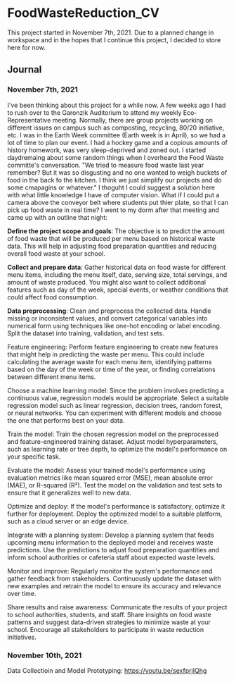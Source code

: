 # FoodWasteReduction_CV

This project started in November 7th, 2021. Due to a planned change in workspace and in the hopes that I continue this project, I decided to store here for now.

## Journal

### November 7th, 2021

I've been thinking about this project for a while now. A few weeks ago I had to rush over to the Garonzik Auditorium to attend my weekly Eco-Representative meeting. Normally, there are group projects working on different issues on campus such as composting, recycling, 80/20 initiative, etc. I was in the Earth Week committee (Earth week is in April), so we had a lot of time to plan our event. I had a hockey game and a copious amounts of history homework, was very sleep-deprived and zoned out. I started daydremaing about some random things when I overheard the Food Waste committe's conversation. "We tried to measure food waste last year remember? But it was so disgusting and no one wanted to weigh buckets of food in the back fo the kitchen. I think we just simplify our projects and do some cmapagins or whatever." I thoguht I could suggest a solution here with what little knowledge I have of computer vision. What if I could put a camera above the conveyor belt where students put thier plate, so that I can pick up food waste in real time? I went to my dorm after that meeting and came up with an outline that night:

**Define the project scope and goals**:
The objective is to predict the amount of food waste that will be produced per menu based on historical waste data. This will help in adjusting food preparation quantities and reducing overall food waste at your school.

**Collect and prepare data**:
Gather historical data on food waste for different menu items, including the menu itself, date, serving size, total servings, and amount of waste produced. You might also want to collect additional features such as day of the week, special events, or weather conditions that could affect food consumption.

**Data preprocessing**:
Clean and preprocess the collected data. Handle missing or inconsistent values, and convert categorical variables into numerical form using techniques like one-hot encoding or label encoding. Split the dataset into training, validation, and test sets.

Feature engineering:
Perform feature engineering to create new features that might help in predicting the waste per menu. This could include calculating the average waste for each menu item, identifying patterns based on the day of the week or time of the year, or finding correlations between different menu items.

Choose a machine learning model:
Since the problem involves predicting a continuous value, regression models would be appropriate. Select a suitable regression model such as linear regression, decision trees, random forest, or neural networks. You can experiment with different models and choose the one that performs best on your data.

Train the model:
Train the chosen regression model on the preprocessed and feature-engineered training dataset. Adjust model hyperparameters, such as learning rate or tree depth, to optimize the model's performance on your specific task.

Evaluate the model:
Assess your trained model's performance using evaluation metrics like mean squared error (MSE), mean absolute error (MAE), or R-squared (R²). Test the model on the validation and test sets to ensure that it generalizes well to new data.

Optimize and deploy:
If the model's performance is satisfactory, optimize it further for deployment. Deploy the optimized model to a suitable platform, such as a cloud server or an edge device.

Integrate with a planning system:
Develop a planning system that feeds upcoming menu information to the deployed model and receives waste predictions. Use the predictions to adjust food preparation quantities and inform school authorities or cafeteria staff about expected waste levels.

Monitor and improve:
Regularly monitor the system's performance and gather feedback from stakeholders. Continuously update the dataset with new examples and retrain the model to ensure its accuracy and relevance over time.

Share results and raise awareness:
Communicate the results of your project to school authorities, students, and staff. Share insights on food waste patterns and suggest data-driven strategies to minimize waste at your school. Encourage all stakeholders to participate in waste reduction initiatives.

### November 10th, 2021
Data Collectioin and Model Prototyping: https://youtu.be/sexfprjIQhg
